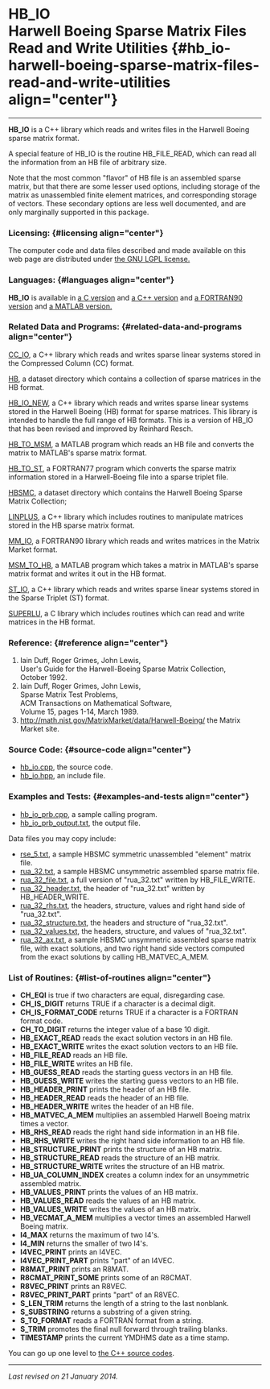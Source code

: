 HB\_IO\
Harwell Boeing Sparse Matrix Files\
Read and Write Utilities {#hb_io-harwell-boeing-sparse-matrix-files-read-and-write-utilities align="center"}
===================================

------------------------------------------------------------------------

**HB\_IO** is a C++ library which reads and writes files in the Harwell
Boeing sparse matrix format.

A special feature of HB\_IO is the routine HB\_FILE\_READ, which can
read all the information from an HB file of arbitrary size.

Note that the most common "flavor" of HB file is an assembled sparse
matrix, but that there are some lesser used options, including storage
of the matrix as unassembled finite element matrices, and corresponding
storage of vectors. These secondary options are less well documented,
and are only marginally supported in this package.

### Licensing: {#licensing align="center"}

The computer code and data files described and made available on this
web page are distributed under [the GNU LGPL
license.](../../txt/gnu_lgpl.txt)

### Languages: {#languages align="center"}

**HB\_IO** is available in [a C version](../../c_src/hb_io/hb_io.html)
and [a C++ version](../../cpp_src/hb_io/hb_io.html) and [a FORTRAN90
version](../../f_src/hb_io/hb_io.html) and [a MATLAB
version.](../../m_src/hb_io/hb_io.html)

### Related Data and Programs: {#related-data-and-programs align="center"}

[CC\_IO](../../cpp_src/cc_io/cc_io.html), a C++ library which reads and
writes sparse linear systems stored in the Compressed Column (CC)
format.

[HB](../../data/hb/hb.html), a dataset directory which contains a
collection of sparse matrices in the HB format.

[HB\_IO\_NEW](../../cpp_src/hb_io_new/hb_io_new.html), a C++ library
which reads and writes sparse linear systems stored in the Harwell
Boeing (HB) format for sparse matrices. This library is intended to
handle the full range of HB formats. This is a version of HB\_IO that
has been revised and improved by Reinhard Resch.

[HB\_TO\_MSM](../../m_src/hb_to_msm/hb_to_msm.html), a MATLAB program
which reads an HB file and converts the matrix to MATLAB's sparse matrix
format.

[HB\_TO\_ST](../../f77_src/hb_to_st/hb_to_st.html), a FORTRAN77 program
which converts the sparse matrix information stored in a Harwell-Boeing
file into a sparse triplet file.

[HBSMC](../../datasets/hbsmc/hbsmc.html), a dataset directory which
contains the Harwell Boeing Sparse Matrix Collection;

[LINPLUS](../../cpp_src/linplus/linplus.html), a C++ library which
includes routines to manipulate matrices stored in the HB sparse matrix
format.

[MM\_IO](../../f_src/mm_io/mm_io.html), a FORTRAN90 library which reads
and writes matrices in the Matrix Market format.

[MSM\_TO\_HB](../../m_src/msm_to_hb/msm_to_hb.html), a MATLAB program
which takes a matrix in MATLAB's sparse matrix format and writes it out
in the HB format.

[ST\_IO](../../cpp_src/st_io/st_io.html), a C++ library which reads and
writes sparse linear systems stored in the Sparse Triplet (ST) format.

[SUPERLU](../../c_src/superlu/superlu.html), a C library which includes
routines which can read and write matrices in the HB format.

### Reference: {#reference align="center"}

1.  Iain Duff, Roger Grimes, John Lewis,\
    User's Guide for the Harwell-Boeing Sparse Matrix Collection,\
    October 1992.
2.  Iain Duff, Roger Grimes, John Lewis,\
    Sparse Matrix Test Problems,\
    ACM Transactions on Mathematical Software,\
    Volume 15, pages 1-14, March 1989.
3.  <http://math.nist.gov/MatrixMarket/data/Harwell-Boeing/> the Matrix
    Market site.

### Source Code: {#source-code align="center"}

-   [hb\_io.cpp](hb_io.cpp), the source code.
-   [hb\_io.hpp](hb_io.hpp), an include file.

### Examples and Tests: {#examples-and-tests align="center"}

-   [hb\_io\_prb.cpp](hb_io_prb.cpp), a sample calling program.
-   [hb\_io\_prb\_output.txt](hb_io_prb_output.txt), the output file.

Data files you may copy include:

-   [rse\_5.txt](rse_5.txt), a sample HBSMC symmetric unassembled
    "element" matrix file.
-   [rua\_32.txt](rua_32.txt), a sample HBSMC unsymmetric assembled
    sparse matrix file.
-   [rua\_32\_file.txt](rua_32_file.txt), a full version of
    "rua\_32.txt" written by HB\_FILE\_WRITE.
-   [rua\_32\_header.txt](rua_32_header.txt), the header of
    "rua\_32.txt" written by HB\_HEADER\_WRITE.
-   [rua\_32\_rhs.txt](rua_32_rhs.txt), the headers, structure, values
    and right hand side of "rua\_32.txt".
-   [rua\_32\_structure.txt](rua_32_structure.txt), the headers and
    structure of "rua\_32.txt".
-   [rua\_32\_values.txt](rua_32_values.txt), the headers, structure,
    and values of "rua\_32.txt".
-   [rua\_32\_ax.txt](rua_32_ax.txt), a sample HBSMC unsymmetric
    assembled sparse matrix file, with exact solutions, and two right
    hand side vectors computed from the exact solutions by calling
    HB\_MATVEC\_A\_MEM.

### List of Routines: {#list-of-routines align="center"}

-   **CH\_EQI** is true if two characters are equal, disregarding case.
-   **CH\_IS\_DIGIT** returns TRUE if a character is a decimal digit.
-   **CH\_IS\_FORMAT\_CODE** returns TRUE if a character is a FORTRAN
    format code.
-   **CH\_TO\_DIGIT** returns the integer value of a base 10 digit.
-   **HB\_EXACT\_READ** reads the exact solution vectors in an HB file.
-   **HB\_EXACT\_WRITE** writes the exact solution vectors to an HB
    file.
-   **HB\_FILE\_READ** reads an HB file.
-   **HB\_FILE\_WRITE** writes an HB file.
-   **HB\_GUESS\_READ** reads the starting guess vectors in an HB file.
-   **HB\_GUESS\_WRITE** writes the starting guess vectors to an HB
    file.
-   **HB\_HEADER\_PRINT** prints the header of an HB file.
-   **HB\_HEADER\_READ** reads the header of an HB file.
-   **HB\_HEADER\_WRITE** writes the header of an HB file.
-   **HB\_MATVEC\_A\_MEM** multiplies an assembled Harwell Boeing matrix
    times a vector.
-   **HB\_RHS\_READ** reads the right hand side information in an HB
    file.
-   **HB\_RHS\_WRITE** writes the right hand side information to an HB
    file.
-   **HB\_STRUCTURE\_PRINT** prints the structure of an HB matrix.
-   **HB\_STRUCTURE\_READ** reads the structure of an HB matrix.
-   **HB\_STRUCTURE\_WRITE** writes the structure of an HB matrix.
-   **HB\_UA\_COLUMN\_INDEX** creates a column index for an unsymmetric
    assembled matrix.
-   **HB\_VALUES\_PRINT** prints the values of an HB matrix.
-   **HB\_VALUES\_READ** reads the values of an HB matrix.
-   **HB\_VALUES\_WRITE** writes the values of an HB matrix.
-   **HB\_VECMAT\_A\_MEM** multiplies a vector times an assembled
    Harwell Boeing matrix.
-   **I4\_MAX** returns the maximum of two I4's.
-   **I4\_MIN** returns the smaller of two I4's.
-   **I4VEC\_PRINT** prints an I4VEC.
-   **I4VEC\_PRINT\_PART** prints "part" of an I4VEC.
-   **R8MAT\_PRINT** prints an R8MAT.
-   **R8CMAT\_PRINT\_SOME** prints some of an R8CMAT.
-   **R8VEC\_PRINT** prints an R8VEC.
-   **R8VEC\_PRINT\_PART** prints "part" of an R8VEC.
-   **S\_LEN\_TRIM** returns the length of a string to the last
    nonblank.
-   **S\_SUBSTRING** returns a substring of a given string.
-   **S\_TO\_FORMAT** reads a FORTRAN format from a string.
-   **S\_TRIM** promotes the final null forward through trailing blanks.
-   **TIMESTAMP** prints the current YMDHMS date as a time stamp.

You can go up one level to [the C++ source codes](../cpp_src.html).

------------------------------------------------------------------------

*Last revised on 21 January 2014.*
